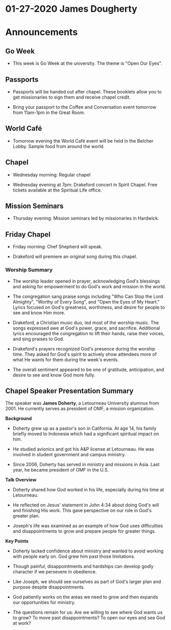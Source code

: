 # 01-27-2020 James Dougherty



# Announcements

## Go Week

- This week is Go Week at the university. The theme is "Open Our Eyes". 

## Passports

- Passports will be handed out after chapel. These booklets allow you to get missionaries to sign them and receive chapel credit.  

- Bring your passport to the Coffee and Conversation event tomorrow from 11am-1pm in the Great Room.

## World Café

- Tomorrow evening the World Café event will be held in the Belcher Lobby. Sample food from around the world.

## Chapel 

- Wednesday morning: Regular chapel

- Wednesday evening at 7pm: Drakeford concert in Spirit Chapel. Free tickets available at the Spiritual Life office.

## Mission Seminars

- Thursday evening: Mission seminars led by missionaries in Hardwick.

## Friday Chapel

- Friday morning: Chef Shepherd will speak. 

- Drakeford will premiere an original song during this chapel.


### Worship Summary

- The worship leader opened in prayer, acknowledging God's blessings and asking for empowerment to do God's work and mission in the world. 

- The congregation sang praise songs including "Who Can Stop the Lord Almighty", "Worthy of Every Song", and "Open the Eyes of My Heart." Lyrics focused on God's greatness, worthiness, and desire for people to see and know Him more.

- Drakeford, a Christian music duo, led most of the worship music. The songs expressed awe at God's power, grace, and sacrifice. Additional lyrics encouraged the congregation to lift their hands, raise their voices, and sing praises to God. 

- Drakeford's prayers recognized God's presence during the worship time. They asked for God's spirit to actively show attendees more of what He wants for them during the week's events. 

- The overall sentiment appeared to be one of gratitude, anticipation, and desire to see and know God more fully.


## Chapel Speaker Presentation Summary

The speaker was **James Doherty**, a Letourneau University alumnus from 2001. He currently serves as president of OMF, a mission organization. 

**Background**

- Doherty grew up as a pastor's son in California. At age 14, his family briefly moved to Indonesia which had a significant spiritual impact on him. 

- He studied avionics and got his A&P license at Letourneau. He was involved in student government and campus ministry. 

- Since 2006, Doherty has served in ministry and missions in Asia. Last year, he became president of OMF in the U.S.

**Talk Overview**

- Doherty shared how God worked in his life, especially during his time at Letourneau. 

- He reflected on Jesus' statement in John 4:34 about doing God's will and finishing His work. This gave perspective on our role in God's greater plan.

- Joseph's life was examined as an example of how God uses difficulties and disappointments to grow and prepare people for greater things. 

**Key Points**

- Doherty lacked confidence about ministry and wanted to avoid working with people early on. God grew him past those limitations.

- Though painful, disappointments and hardships can develop godly character if we persevere in obedience. 

- Like Joseph, we should see ourselves as part of God's larger plan and purpose despite disappointments. 

- God patiently works on the areas we need to grow and then expands our opportunities for ministry.

- The questions remain for us: Are we willing to see where God wants us to grow? To move past disappointments? To open our eyes and see God at work?